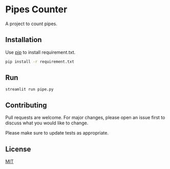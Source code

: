 # Pipes Counter

A project to count pipes.

## Installation

Use [pip](https://pip.pypa.io/en/stable/) to install requirement.txt.

```bash
pip install -r requirement.txt
```

## Run

```terminal
streamlit run pipe.py
```

## Contributing

Pull requests are welcome. For major changes, please open an issue first
to discuss what you would like to change.

Please make sure to update tests as appropriate.

## License

[MIT](https://choosealicense.com/licenses/mit/)

